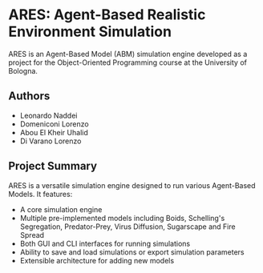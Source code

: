 # ARES: Agent-Based Realistic Environment Simulation

ARES is an Agent-Based Model (ABM) simulation engine developed as a project for the Object-Oriented Programming course at the University of Bologna.

## Authors

- Leonardo Naddei
- Domeniconi Lorenzo
- Abou El Kheir Uhalid
- Di Varano Lorenzo

## Project Summary

ARES is a versatile simulation engine designed to run various Agent-Based Models. It features:

- A core simulation engine
- Multiple pre-implemented models including Boids, Schelling's Segregation, Predator-Prey, Virus Diffusion, Sugarscape and Fire Spread
- Both GUI and CLI interfaces for running simulations
- Ability to save and load simulations or export simulation parameters
- Extensible architecture for adding new models

